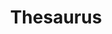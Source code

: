 ---
word: "true"

title: "Thesaurus"

categories: ['']

tags: ['Thesaurus']

arwords: 'مَكنَز'
arwords2: 'القاموس الموسوعي للمفردات'

arexps: []

enwords: ['Thesaurus']

enexps: []

arlexicons: 'ك'
arlexicons2: 'ق'

enlexicons: 'T'

authors: ['Ruqayya Roshdy']

translators: ['']

citations: 'مقدمة في حوسبة اللغة العربية'

sources: 'مركز الملك عبدالله بن عبدالعزيز الدولي لخدمة اللغة العربية'

slug: ""
---